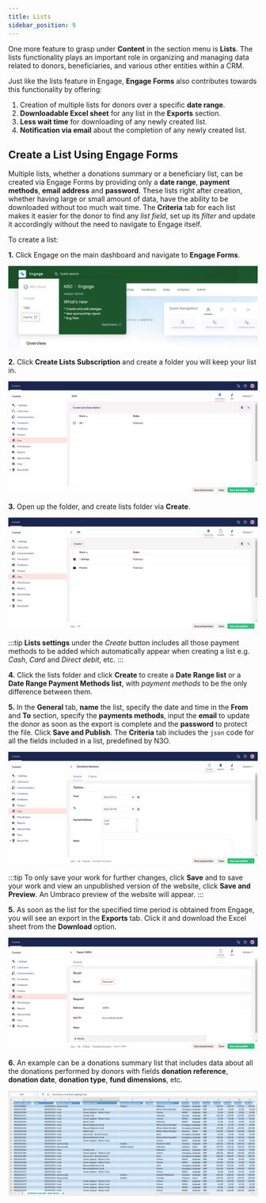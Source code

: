```yaml
---
title: Lists
sidebar_position: 9
---
```


One more feature to grasp under **Content** in the section menu is **Lists**. The lists functionality plays an important role in organizing and managing data related to donors, beneficiaries, and various other entities within a CRM. 

Just like the lists feature in Engage, **Engage Forms** also contributes towards this functionality by offering:

1. Creation of multiple lists for donors over a specific **date range**.
2. **Downloadable Excel sheet** for any list in the **Exports** section.
3. **Less wait time** for downloading of any newly created list. 
4. **Notification via email** about the completion of any newly created list.

## Create a List Using Engage Forms

Multiple lists, whether a donations summary or a beneficiary list, can be created via Engage Forms by providing only a **date range**, **payment methods**, **email address** and **password**. These lists right after creation, whether having large or small amount of data, have the ability to be downloaded without too much wait time. The **Criteria** tab for each list makes it easier for the donor to find any *list field*, set up its *filter* and update it accordingly without the need to navigate to Engage itself.

To create a list:

**1.** Click Engage on the main dashboard and navigate to **Engage Forms**. 

![click engage forms](./click-engage-forms.png)

**2.** Click **Create Lists Subscription** and create a folder you will keep your list in.

![create a folder](./create-a-folder.png)

**3.** Open up the folder, and create lists folder via **Create**.

![create a list folder](./create-a-list-folder.png)

:::tip
**Lists settings** under the *Create* button includes all those payment methods to be added which automatically appear when creating a list e.g. *Cash*, *Card* and *Direct debit*, etc. 
:::

**4.** Click the lists folder and click **Create** to create a **Date Range list** or a **Date Range Payment Methods list**, with *payment methods* to be the only difference between them. 

**5.** In the **General** tab, **name** the list, specify the date and time in the **From** and **To** section, specify the **payments methods**, input the **email** to update the donor as soon as the export is complete and the **password** to protect the file. Click **Save and Publish**. The **Criteria** tab includes the `json` code for all the fields included in a list, predefined by N3O.

![create list](./create-list.png)

:::tip
To only save your work for further changes, click **Save** and to save your work and view an unpublished version of the website, click **Save and Preview**. An Umbraco preview of the website will appear.
:::

**5.** As soon as the list for the specified time period is obtained from Engage, you will see an export in the **Exports** tab. Click it and download the Excel sheet from the **Download** option.

![click download](./click-download.png)

**6.** An example can be a donations summary list that includes data about all the donations performed by donors with fields **donation reference**, **donation date**, **donation type**, **fund dimensions**, etc.

![show excel sheet](./show-excel-file.png)